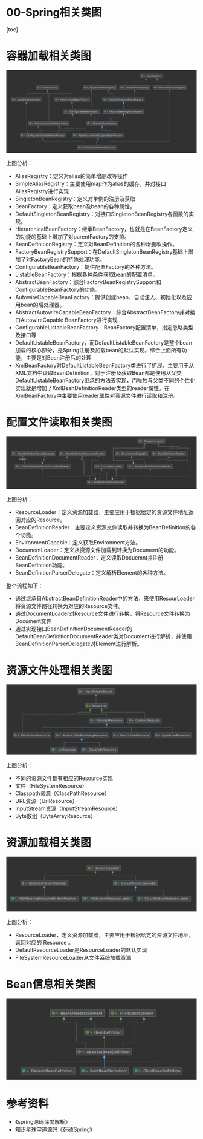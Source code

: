 # 00-Spring相关类图

[toc]

# 容器加载相关类图

![image-20220316210420993](images/image-20220316210420993.png)

上图分析：

- AliasRegistry：定义对alias的简单增删改等操作
- SimpleAliasRegistry：主要使用map作为alias的缓存，并对接口AliasRegistry进行实现
- SingletonBeanRegistry：定义对单例的注册及获取
- BeanFactory：定义获取bean及bean的各种属性。
- DefaultSingletonBeanRegistry：对接口SingletonBeanRegistry各函数的实现。
- HierarchicalBeanFactory：继承BeanFactory，也就是在BeanFactory定义的功能的基础上增加了对parentFactory的支持。
- BeanDefinitionRegistry：定义对BeanDefinition的各种增删改操作。
- FactoryBeanRegistrySupport：在DefaultSingletonBeanRegistry基础上增加了对FactoryBean的特殊处理功能。
- ConfigurableBeanFactory：提供配置Factory的各种方法。
- ListableBeanFactory：根据各种条件获取bean的配置清单。
- AbstractBeanFactory：综合FactoryBeanRegistrySupport和ConfigurableBeanFactory的功能。
- AutowireCapableBeanFactory：提供创建bean、自动注入、初始化以及应用bean的后处理器。
- AbstractAutowireCapableBeanFactory：综合AbstractBeanFactory并对接口AutowireCapable BeanFactory进行实现
- ConfigurableListableBeanFactory：BeanFactory配置清单，指定忽略类型及接口等
- DefaultListableBeanFactory，而DefaultListableBeanFactory是整个bean加载的核心部分，是Spring注册及加载bean的默认实现。综合上面所有功能，主要是对Bean注册后的处理
- XmlBeanFactory对DefaultListableBeanFactory类进行了扩展，主要用于从XML文档中读取BeanDefinition，对于注册及获取Bean都是使用从父类DefaultListableBeanFactory继承的方法去实现，而唯独与父类不同的个性化实现就是增加了XmlBeanDefinitionReader类型的reader属性。在XmlBeanFactory中主要使用reader属性对资源文件进行读取和注册。

# 配置文件读取相关类图

![image-20220316213943905](images/image-20220316213943905.png)

上图分析：

- ResourceLoader：定义资源加载器，主要应用于根据给定的资源文件地址返回对应的Resource。
- BeanDefinitionReader：主要定义资源文件读取并转换为BeanDefinition的各个功能。
- EnvironmentCapable：定义获取Environment方法。
- DocumentLoader：定义从资源文件加载到转换为Document的功能。
- BeanDefinitionDocumentReader：定义读取Docuemnt并注册BeanDefinition功能。
- BeanDefinitionParserDelegate：定义解析Element的各种方法。

整个流程如下：

- 通过继承自AbstractBeanDefinitionReader中的方法，来使用ResourLoader将资源文件路径转换为对应的Resource文件。
- 通过DocumentLoader对Resource文件进行转换，将Resource文件转换为Document文件
- 通过实现接口BeanDefinitionDocumentReader的DefaultBeanDefinitionDocumentReader类对Document进行解析，并使用BeanDefinitionParserDelegate对Element进行解析。

# 资源文件处理相关类图

![image-20220316214729277](images/image-20220316214729277.png)

上图分析：

- 不同的资源文件都有相应的Resource实现
- 文件（FileSystemResource）
- Classpath资源（ClassPathResource）
- URL资源（UrlResource）
- InputStream资源（InputStreamResource）
- Byte数组（ByteArrayResource）

# 资源加载相关类图

![image-20220316230944973](images/image-20220316230944973.png)

上图分析：

- ResourceLoader，定义资源加载器，主要应用于根据给定的资源文件地址，返回对应的 Resource 。
- DefaultResourceLoader是ResourceLoader的默认实现
- FileSystemResourceLoader从文件系统加载资源

# Bean信息相关类图

![image-20220318005449546](images/image-20220318005449546.png)





# 参考资料

- 《spring源码深度解析》
- 知识星球宇道源码《死磕Spring》